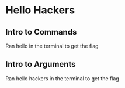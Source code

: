 # Hello Hackers
## Intro to Commands
 Ran hello in the terminal to get the flag
## Intro to Arguments
 Ran hello hackers in the terminal to get the flag
